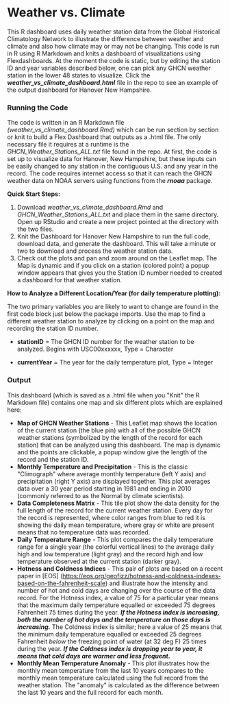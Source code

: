# Weather vs. Climate

This R dashboard uses daily weather station data from the Global Historical Climatology Network to illustrate the difference between weather and climate and also how climate may or may not be changing. This code is run in R using R Markdown and knits a dashboard of visualizations using Flexdashboards.  At the moment the code is static, but by editing the station ID and year variables described below, one can pick any GHCN weather station in the lower 48 states to visualize.  Click the ***weather_vs_climate_dashboard.html*** file in the repo to see an example of the output dashboard for Hanover New Hampshire.

### Running the Code

The code is written in an R Markdown file *(weather_vs_climate_dashboard.Rmd)* which can be run section by section or knit to build a Flex Dashboard that outputs as a .html file.  The only necessary file it requires at a runtime is the *GHCN_Weather_Stations_ALL.txt* file found in the repo. At first, the code is set up to visualize data for Hanover, New Hampshire, but these inputs can be easily changed to any station in the contiguous U.S. and any year in the record. The code requires internet access so that it can reach the GHCN weather data on NOAA servers using functions from the ***rnoaa*** package.   

**Quick Start Steps:**

1. Download *weather_vs_climate_dashboard.Rmd* and *GHCN_Weather_Stations_ALL.txt* and place them in the same directory. Open up RStudio and create a new project pointed at the directory with the two files.
2. Knit the Dashboard for Hanover New Hampshire to run the full code, download data, and generate the dashboard. This will take a minute or two to download and process the weather station data.
3. Check out the plots and pan and zoom around on the Leaflet map.  The Map is dynamic and if you click on a station (colored point) a popup window appears that gives you the Station ID number needed to created a dashboard for that weather station. 

**How to Analyze a Different Location/Year (for daily temperature plotting):**

The two primary variables you are likely to want to change are found in the first code block just below the package imports. Use the map to find a different weather station to analyze by clicking on a point on the map and recording the station ID number.   

- **stationID** = The GHCN ID number for the weather station to be analyzed.  Begins with USC00xxxxxx, Type = Character

- **currentYear** = The year for the daily temperature plot, Type = Integer



### Output

This dashboard (which is saved as a .html file when you "Knit" the R Markdown file) contains one map and six different plots which are explained here:

- **Map of GHCN Weather Stations** - This Leaflet map shows the location of the current station (the blue pin) with all of the possible GHCN weather stations (symbolized by the length of the record for each station) that can be analyzed using this dashboard.  The map is dynamic and the points are clickable, a popup window give the length of the record and the station ID.
- **Monthly Temperature and Precipitation** - This is the classic "Climograph" where average monthly temperature (left Y axis) and precipitation (right Y axis) are displayed together.  This plot averages data over a 30 year period starting in 1981 and ending in 2010 (commonly referred to as the Normal by climate scientists).
- **Data Completeness Matrix** - This tile plot show the data density for the full length of the record for the current weather station.  Every day for the record is represented, where color ranges from blue to red it is showing the daily mean temperature, where gray or white are present means that no temperature data was recorded.
- **Daily Temperature Range** - This plot compares the daily temperature range for a single year (the colorful vertical lines) to the average daily high and low temperature (light gray) and the record high and low temperature observed at the current station (darker gray).  
- **Hotness and Coldness Indices** - This pair of plots are based on a recent paper in [EOS] (https://eos.org/geofizz/hotness-and-coldness-indexes-based-on-the-fahrenheit-scale) and illustrate how the intensity and number of hot and cold days are changing over the course of the data record. For the Hotness index, a value of 75 for a particular year means that the maximum daily temperature equalled or exceeded 75 degrees Fahrenheit 75 times during the year. ***If the Hotness index is increasing, both the number of hot days and the temperature on those days is increasing.***  The Coldness index is similar; here a value of 25 means that the minimum daily temperature equalled or exceeded 25 degrees Fahrenheit *below* the freezing point of water (at 32 deg F)  25 times during the year. ***If the Coldness index is dropping year to year, it means that cold days are warmer and less frequent.***  
- **Monthly Mean Temperature Anomaly** - This plot illustrates how the monthly mean temperature from the last 10 years compares to the monthly mean temperature calculated using the full record from the weather station.  The "anomaly" is calculated as the difference between the last 10 years and the full record for each month.













